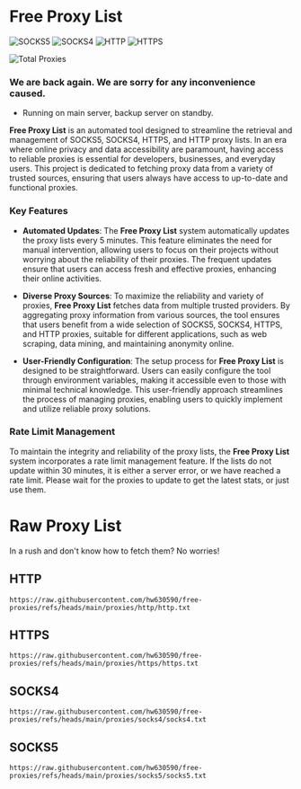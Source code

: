# Free Proxy List

![SOCKS5](https://img.shields.io/badge/SOCKS5-20367-red) ![SOCKS4](https://img.shields.io/badge/SOCKS4-34079-orange) ![HTTP](https://img.shields.io/badge/HTTP-113308-yellow) ![HTTPS](https://img.shields.io/badge/HTTPS-9928-green)

![Total Proxies](https://img.shields.io/badge/Total-177682-blue)

### We are back again. We are sorry for any inconvenience caused.

- Running on main server, backup server on standby.

**Free Proxy List** is an automated tool designed to streamline the retrieval and management of SOCKS5, SOCKS4, HTTPS, and HTTP proxy lists. In an era where online privacy and data accessibility are paramount, having access to reliable proxies is essential for developers, businesses, and everyday users. This project is dedicated to fetching proxy data from a variety of trusted sources, ensuring that users always have access to up-to-date and functional proxies.

### Key Features

- **Automated Updates**: The **Free Proxy List** system automatically updates the proxy lists every 5 minutes. This feature eliminates the need for manual intervention, allowing users to focus on their projects without worrying about the reliability of their proxies. The frequent updates ensure that users can access fresh and effective proxies, enhancing their online activities.

- **Diverse Proxy Sources**: To maximize the reliability and variety of proxies, **Free Proxy List** fetches data from multiple trusted providers. By aggregating proxy information from various sources, the tool ensures that users benefit from a wide selection of SOCKS5, SOCKS4, HTTPS, and HTTP proxies, suitable for different applications, such as web scraping, data mining, and maintaining anonymity online.

- **User-Friendly Configuration**: The setup process for **Free Proxy List** is designed to be straightforward. Users can easily configure the tool through environment variables, making it accessible even to those with minimal technical knowledge. This user-friendly approach streamlines the process of managing proxies, enabling users to quickly implement and utilize reliable proxy solutions.

### Rate Limit Management

To maintain the integrity and reliability of the proxy lists, the **Free Proxy List** system incorporates a rate limit management feature. If the lists do not update within 30 minutes, it is either a server error, or we have reached a rate limit. Please wait for the proxies to update to get the latest stats, or just use them.

# Raw Proxy List
In a rush and don't know how to fetch them? No worries!

## **HTTP**
```
https://raw.githubusercontent.com/hw630590/free-proxies/refs/heads/main/proxies/http/http.txt
```
## **HTTPS**
```
https://raw.githubusercontent.com/hw630590/free-proxies/refs/heads/main/proxies/https/https.txt
```
## **SOCKS4**
```
https://raw.githubusercontent.com/hw630590/free-proxies/refs/heads/main/proxies/socks4/socks4.txt
```
## **SOCKS5**
```
https://raw.githubusercontent.com/hw630590/free-proxies/refs/heads/main/proxies/socks5/socks5.txt
```
